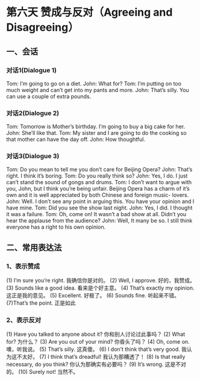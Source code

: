 # 第六天  赞成与反对（Agreeing and Disagreeing）

## 一、会话

### 对话1(Dialogue 1)

Tom: I’m going to go on a diet.
John: What for?
Tom: I’m putting on too much weight and can’t get into my pants and more.
John: That’s silly. You can use a couple of extra pounds.

### 对话2(Dialogue 2)

Tom: Tomorrow is Mother’s birthday. I’m going to buy a big cake for her.
John: She’ll like that.
Tom: My sister and I are going to do the cooking so that mother can have the day off.
John: How thoughtful.

### 对话3(Dialogue 3)

Tom: Do you mean to tell me you don’t care for Beijing Opera?
John: That’s right. I think it’s boring.
Tom: Do you really think so?
John: Yes, I do. I just can’t stand the sound of gongs and drums.
Tom: I don’t want to argue with you, John, but I think you’re being unfair. Beijing Opera has a charm of it’s own and it is well appreciated by both Chinese and foreign music- lovers.
John: Well. I don’t see any point in arguing this. You have your opinion and I have mine.
Tom: Did you see the show last night.
John: Yes, I did. I thought it was a failure.
Tom: Oh, come on! It wasn’t a bad show at all. Didn’t you hear the applause from the audience?
John: Well, It many be so. I still think everyone has a right to his own opinion.

## 二、常用表达法

### 1、表示赞成

(1) I’m sure you’re right. 我确信你是对的。
(2) Well, I approve. 好的，我赞成。
(3) Sounds like a good idea. 看来是个好主意。
(4) That’s exactly my opinion. 这正是我的意见。
(5) Excellent. 好极了。
(6) Sounds fine. 听起来不错。
(7)That’s the point. 正是如此

### 2、表示反对

(1) Have you talked to anyone about it? 你和别人讨论过此事吗？
(2) What for? 为什么？
(3) Are you out of your mind? 你昏头了吗？
(4) Oh, come on. 噢，听我说。
(5) That’s silly. 这真傻。
(6) I don’t think that’s very good. 我认为这不太好。
(7) I think that’s dreadful! 我认为那糟透了！
(8) Is that really necessary, do you think? 你认为那确实有必要吗？
(9) It’s wrong. 这是不对的。
(10) Surely not! 当然不。
